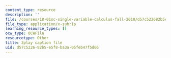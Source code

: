 ```yaml
---
content_type: resource
description: ''
file: /courses/18-01sc-single-variable-calculus-fall-2010/d57c522682b5e5f8ba3a05feb47f5d66_kCPVBl953eY.srt
file_type: application/x-subrip
learning_resource_types: []
ocw_type: OCWFile
resourcetype: Other
title: 3play caption file
uid: d57c5226-82b5-e5f8-ba3a-05feb47f5d66
---
```

